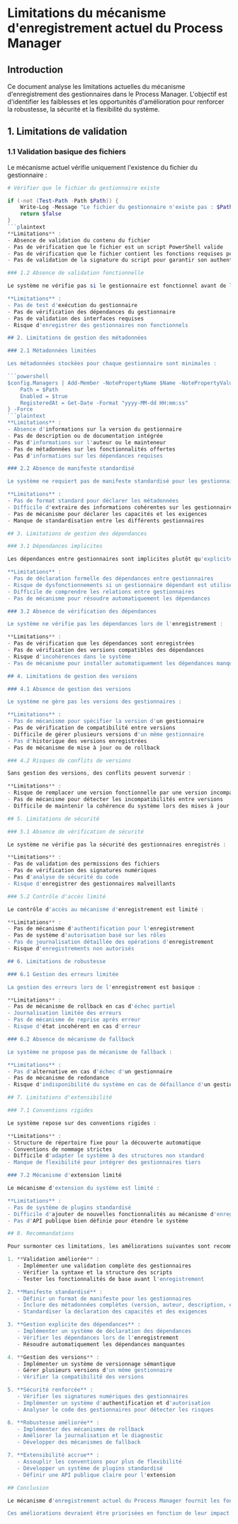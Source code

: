 # Limitations du mécanisme d'enregistrement actuel du Process Manager

## Introduction

Ce document analyse les limitations actuelles du mécanisme d'enregistrement des gestionnaires dans le Process Manager. L'objectif est d'identifier les faiblesses et les opportunités d'amélioration pour renforcer la robustesse, la sécurité et la flexibilité du système.

## 1. Limitations de validation

### 1.1 Validation basique des fichiers

Le mécanisme actuel vérifie uniquement l'existence du fichier du gestionnaire :

```powershell
# Vérifier que le fichier du gestionnaire existe

if (-not (Test-Path -Path $Path)) {
    Write-Log -Message "Le fichier du gestionnaire n'existe pas : $Path" -Level Error
    return $false
}
```plaintext
**Limitations** :
- Absence de validation du contenu du fichier
- Pas de vérification que le fichier est un script PowerShell valide
- Pas de vérification que le fichier contient les fonctions requises pour un gestionnaire
- Pas de validation de la signature du script pour garantir son authenticité

### 1.2 Absence de validation fonctionnelle

Le système ne vérifie pas si le gestionnaire est fonctionnel avant de l'enregistrer :

**Limitations** :
- Pas de test d'exécution du gestionnaire
- Pas de vérification des dépendances du gestionnaire
- Pas de validation des interfaces requises
- Risque d'enregistrer des gestionnaires non fonctionnels

## 2. Limitations de gestion des métadonnées

### 2.1 Métadonnées limitées

Les métadonnées stockées pour chaque gestionnaire sont minimales :

```powershell
$config.Managers | Add-Member -NotePropertyName $Name -NotePropertyValue @{
    Path = $Path
    Enabled = $true
    RegisteredAt = Get-Date -Format "yyyy-MM-dd HH:mm:ss"
} -Force
```plaintext
**Limitations** :
- Absence d'informations sur la version du gestionnaire
- Pas de description ou de documentation intégrée
- Pas d'informations sur l'auteur ou le mainteneur
- Pas de métadonnées sur les fonctionnalités offertes
- Pas d'informations sur les dépendances requises

### 2.2 Absence de manifeste standardisé

Le système ne requiert pas de manifeste standardisé pour les gestionnaires :

**Limitations** :
- Pas de format standard pour déclarer les métadonnées
- Difficile d'extraire des informations cohérentes sur les gestionnaires
- Pas de mécanisme pour déclarer les capacités et les exigences
- Manque de standardisation entre les différents gestionnaires

## 3. Limitations de gestion des dépendances

### 3.1 Dépendances implicites

Les dépendances entre gestionnaires sont implicites plutôt qu'explicites :

**Limitations** :
- Pas de déclaration formelle des dépendances entre gestionnaires
- Risque de dysfonctionnements si un gestionnaire dépendant est utilisé sans ses dépendances
- Difficile de comprendre les relations entre gestionnaires
- Pas de mécanisme pour résoudre automatiquement les dépendances

### 3.2 Absence de vérification des dépendances

Le système ne vérifie pas les dépendances lors de l'enregistrement :

**Limitations** :
- Pas de vérification que les dépendances sont enregistrées
- Pas de vérification des versions compatibles des dépendances
- Risque d'incohérences dans le système
- Pas de mécanisme pour installer automatiquement les dépendances manquantes

## 4. Limitations de gestion des versions

### 4.1 Absence de gestion des versions

Le système ne gère pas les versions des gestionnaires :

**Limitations** :
- Pas de mécanisme pour spécifier la version d'un gestionnaire
- Pas de vérification de compatibilité entre versions
- Difficile de gérer plusieurs versions d'un même gestionnaire
- Pas d'historique des versions enregistrées
- Pas de mécanisme de mise à jour ou de rollback

### 4.2 Risques de conflits de versions

Sans gestion des versions, des conflits peuvent survenir :

**Limitations** :
- Risque de remplacer une version fonctionnelle par une version incompatible
- Pas de mécanisme pour détecter les incompatibilités entre versions
- Difficile de maintenir la cohérence du système lors des mises à jour

## 5. Limitations de sécurité

### 5.1 Absence de vérification de sécurité

Le système ne vérifie pas la sécurité des gestionnaires enregistrés :

**Limitations** :
- Pas de validation des permissions des fichiers
- Pas de vérification des signatures numériques
- Pas d'analyse de sécurité du code
- Risque d'enregistrer des gestionnaires malveillants

### 5.2 Contrôle d'accès limité

Le contrôle d'accès au mécanisme d'enregistrement est limité :

**Limitations** :
- Pas de mécanisme d'authentification pour l'enregistrement
- Pas de système d'autorisation basé sur les rôles
- Pas de journalisation détaillée des opérations d'enregistrement
- Risque d'enregistrements non autorisés

## 6. Limitations de robustesse

### 6.1 Gestion des erreurs limitée

La gestion des erreurs lors de l'enregistrement est basique :

**Limitations** :
- Pas de mécanisme de rollback en cas d'échec partiel
- Journalisation limitée des erreurs
- Pas de mécanisme de reprise après erreur
- Risque d'état incohérent en cas d'erreur

### 6.2 Absence de mécanisme de fallback

Le système ne propose pas de mécanisme de fallback :

**Limitations** :
- Pas d'alternative en cas d'échec d'un gestionnaire
- Pas de mécanisme de redondance
- Risque d'indisponibilité du système en cas de défaillance d'un gestionnaire

## 7. Limitations d'extensibilité

### 7.1 Conventions rigides

Le système repose sur des conventions rigides :

**Limitations** :
- Structure de répertoire fixe pour la découverte automatique
- Conventions de nommage strictes
- Difficile d'adapter le système à des structures non standard
- Manque de flexibilité pour intégrer des gestionnaires tiers

### 7.2 Mécanisme d'extension limité

Le mécanisme d'extension du système est limité :

**Limitations** :
- Pas de système de plugins standardisé
- Difficile d'ajouter de nouvelles fonctionnalités au mécanisme d'enregistrement
- Pas d'API publique bien définie pour étendre le système

## 8. Recommandations

Pour surmonter ces limitations, les améliorations suivantes sont recommandées :

1. **Validation améliorée** :
   - Implémenter une validation complète des gestionnaires
   - Vérifier la syntaxe et la structure des scripts
   - Tester les fonctionnalités de base avant l'enregistrement

2. **Manifeste standardisé** :
   - Définir un format de manifeste pour les gestionnaires
   - Inclure des métadonnées complètes (version, auteur, description, etc.)
   - Standardiser la déclaration des capacités et des exigences

3. **Gestion explicite des dépendances** :
   - Implémenter un système de déclaration des dépendances
   - Vérifier les dépendances lors de l'enregistrement
   - Résoudre automatiquement les dépendances manquantes

4. **Gestion des versions** :
   - Implémenter un système de versionnage sémantique
   - Gérer plusieurs versions d'un même gestionnaire
   - Vérifier la compatibilité des versions

5. **Sécurité renforcée** :
   - Vérifier les signatures numériques des gestionnaires
   - Implémenter un système d'authentification et d'autorisation
   - Analyser le code des gestionnaires pour détecter les risques

6. **Robustesse améliorée** :
   - Implémenter des mécanismes de rollback
   - Améliorer la journalisation et le diagnostic
   - Développer des mécanismes de fallback

7. **Extensibilité accrue** :
   - Assouplir les conventions pour plus de flexibilité
   - Développer un système de plugins standardisé
   - Définir une API publique claire pour l'extension

## Conclusion

Le mécanisme d'enregistrement actuel du Process Manager fournit les fonctionnalités de base nécessaires, mais présente plusieurs limitations qui peuvent affecter sa robustesse, sa sécurité et sa flexibilité. En adressant ces limitations, le système pourrait devenir plus fiable, plus sécurisé et plus adaptable aux besoins futurs.

Ces améliorations devraient être priorisées en fonction de leur impact sur la stabilité et la sécurité du système, avec une attention particulière aux aspects de validation, de gestion des dépendances et de sécurité.

